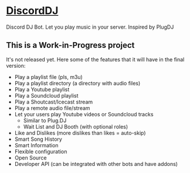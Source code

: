 # [DiscordDJ](http://guichaguri.github.io/DiscordDJ/)
Discord DJ Bot. Let you play music in your server. Inspired by PlugDJ

## This is a Work-in-Progress project

It's not released yet. Here some of the features that it will have in the final version:

* Play a playlist file (pls, m3u)
* Play a playlist directory (a directory with audio files)
* Play a Youtube playlist
* Play a Soundcloud playlist
* Play a Shoutcast/Icecast stream
* Play a remote audio file/stream
* Let your users play Youtube videos or Soundcloud tracks
  * Similar to Plug.DJ
  * Wait List and DJ Booth (with optional roles)
* Like and Dislikes (more dislikes than likes = auto-skip)
* Smart Song History
* Smart Information
* Flexible configuration
* Open Source
* Developer API (can be integrated with other bots and have addons)
